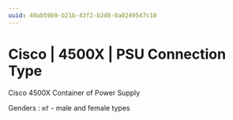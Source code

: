 ```yaml
---
uuid: 40ab59b9-b21b-43f2-b2d8-0a0249547c10
---
```

# Cisco | 4500X | PSU Connection Type

Cisco 4500X Container of Power Supply

Genders
: `mf` - male and female types
